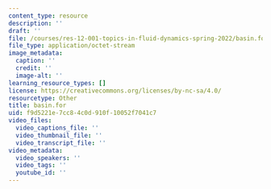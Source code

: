 ```yaml
---
content_type: resource
description: ''
draft: ''
file: /courses/res-12-001-topics-in-fluid-dynamics-spring-2022/basin.for
file_type: application/octet-stream
image_metadata:
  caption: ''
  credit: ''
  image-alt: ''
learning_resource_types: []
license: https://creativecommons.org/licenses/by-nc-sa/4.0/
resourcetype: Other
title: basin.for
uid: f9d5221e-7cc8-4c0d-910f-10052f7041c7
video_files:
  video_captions_file: ''
  video_thumbnail_file: ''
  video_transcript_file: ''
video_metadata:
  video_speakers: ''
  video_tags: ''
  youtube_id: ''
---
```

